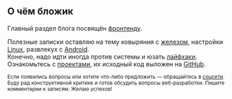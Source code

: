 ## О чём бложик

Главный раздел блога посвящён [фронтенду](/blog/frontend/).

Полезные записки оставляю на тему ковыряния с [железом](/blog/hardware/), настройки [Linux](/blog/linux/), развлекух с [Android](/blog/android/).  
Конечно, надо идти иногда против системы и юзать [лайфхаки](/blog/lifehacks/).  
Ознакомьтесь с [проектами](/projects/), их исходный код выложен на [GitHub](https://github.com/fagcinsk/).

<small>Если появились вопросы или хотите что-либо предложить &mdash; обращайтесь в [соцсети](/contact).  
Буду рад конструктивной критике и готов обсудить вопросы веб-разработки.
Пишите комментарии к записям. Желаю успехов!</small>
